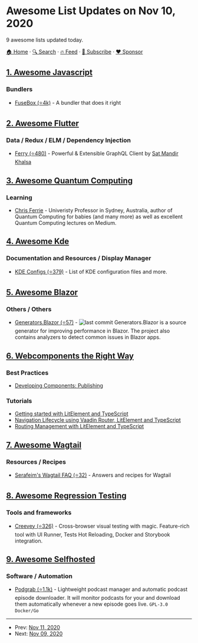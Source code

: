 # Awesome List Updates on Nov 10, 2020

9 awesome lists updated today.

[🏠 Home](/README.md) · [🔍 Search](https://www.trackawesomelist.com/search/) · [🔥 Feed](https://www.trackawesomelist.com/rss.xml) · [📮 Subscribe](https://trackawesomelist.us17.list-manage.com/subscribe?u=d2f0117aa829c83a63ec63c2f&id=36a103854c) · [❤️  Sponsor](https://github.com/sponsors/theowenyoung)



## [1. Awesome Javascript](/content/sorrycc/awesome-javascript/README.md)

### Bundlers

*   [FuseBox (⭐4k)](https://github.com/fuse-box/fuse-box) - A bundler that does it right

## [2. Awesome Flutter](/content/Solido/awesome-flutter/README.md)

### Data / Redux / ELM / Dependency Injection

*   [Ferry (⭐480)](https://github.com/gql-dart/ferry) <!--stargazers:gql-dart/ferry--> - Powerful & Extensible GraphQL Client by [Sat Mandir Khalsa](https://github.com/smkhalsa)

## [3. Awesome Quantum Computing](/content/desireevl/awesome-quantum-computing/README.md)

### Learning

*   [Chris Ferrie](https://csferrie.medium.com/) - Univeristy Professor in Sydney, Australia, author of Quantum Computing for babies (and many more) as well as excellent Quantum Computing lectures on Medium.

## [4. Awesome Kde](/content/francoism90/awesome-kde/README.md)

### Documentation and Resources / Display Manager

*   [KDE Configs (⭐379)](https://github.com/shalva97/kde-configuration-files) - List of KDE configuration files and more.

## [5. Awesome Blazor](/content/AdrienTorris/awesome-blazor/README.md)

### Others / Others

*   [Generators.Blazor (⭐57)](https://github.com/excubo-ag/Generators.Blazor) - ![last commit](https://img.shields.io/github/last-commit/excubo-ag/Generators.Blazor?style=flat-square\&cacheSeconds=86400) Generators.Blazor is a source generator for improving performance in Blazor. The project also contains analyzers to detect common issues in Blazor apps.

## [6. Webcomponents the Right Way](/content/mateusortiz/webcomponents-the-right-way/README.md)

### Best Practices

*   [Developing Components: Publishing](https://open-wc.org/guides/developing-components/publishing/)

### Tutorials

*   [Getting started with LitElement and TypeScript](https://labs.thisdot.co/blog/getting-started-with-litelement-and-typescript)
*   [Navigation Lifecycle using Vaadin Router, LitElement and TypeScript](https://labs.thisdot.co/blog/navigation-lifecycle-using-vaadin-router-litelement-and-typescript)
*   [Routing Management with LitElement and TypeScript](https://labs.thisdot.co/blog/routing-management-with-litelement)

## [7. Awesome Wagtail](/content/springload/awesome-wagtail/README.md)

### Resources / Recipes

*   [Serafeim's Wagtail FAQ (⭐32)](https://github.com/spapas/wagtail-faq) - Answers and recipes for Wagtail

## [8. Awesome Regression Testing](/content/mojoaxel/awesome-regression-testing/README.md)

### Tools and frameworks

*   [Creevey (⭐326)](https://github.com/wKich/creevey) - Cross-browser visual testing with magic. Feature-rich tool with UI Runner, Tests Hot Reloading, Docker and Storybook integration.

## [9. Awesome Selfhosted](/content/awesome-selfhosted/awesome-selfhosted/README.md)

### Software / Automation

*   [Podgrab (⭐1.1k)](https://github.com/akhilrex/podgrab) - Lightweight podcast manager and automatic podcast episode downloader. It will monitor podcasts for your and download them automatically whenever a new episode goes live. `GPL-3.0` `Docker/Go`

---

- Prev: [Nov 11, 2020](/content/2020/11/11/README.md)
- Next: [Nov 09, 2020](/content/2020/11/09/README.md)